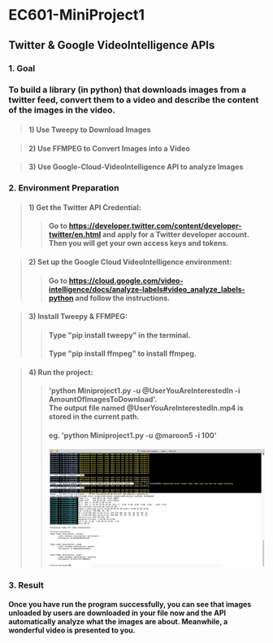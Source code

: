 EC601-MiniProject1
==================
Twitter & Google VideoIntelligence APIs
---------------------------------------

### 1. Goal
### To build a library (in python) that downloads images from a twitter feed, convert them to a video and describe the content of the images in the video.

>#### 1) Use Tweepy to Download Images

>#### 2) Use FFMPEG to Convert Images into a Video

>#### 3) Use Google-Cloud-VideoIntelligence API to analyze Images

### 2. Environment Preparation
>#### 1) Get the Twitter API Credential:
>>#### Go to https://developer.twitter.com/content/developer-twitter/en.html and apply for a Twitter developer account. Then you will get your own access keys and tokens.

>#### 2) Set up the Google Cloud VideoIntelligence environment:
>>#### Go to https://cloud.google.com/video-intelligence/docs/analyze-labels#video_analyze_labels-python and follow the instructions.

>#### 3) Install Tweepy & FFMPEG:
>>#### Type "pip install tweepy" in the terminal.
>>#### Type "pip install ffmpeg" to install ffmpeg. 

>#### 4) Run the project:
>>#### 'python Miniproject1.py -u @UserYouAreInterestedIn -i AmountOfImagesToDownload'. <br> The output file named @UserYouAreInterestedIn.mp4 is stored in the current path.
>>#### eg. 'python Miniproject1.py -u @maroon5 -i 100'
>>![screenshot](https://github.com/LekaiSong/Twitter-API/blob/master/maroon5_terminal_screenshot.png)

### 3. Result
#### Once you have run the program successfully, you can see that images unloaded by users are downloaded in your file now and the API automatically analyze what the images are about. Meanwhile, a wonderful video is presented to you.
